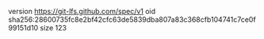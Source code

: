 version https://git-lfs.github.com/spec/v1
oid sha256:28600735fc8e2bf42cfc63de5839dba807a83c368cfb104741c7ce0f99151d10
size 123
